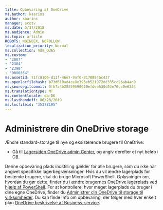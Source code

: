 ```yaml
---
title: Opbevaring af OneDrive
ms.author: kaarins
author: kaarins
manager: scotv
ms.date: 5/17/2018
ms.audience: Admin
ms.topic: article
ROBOTS: NOINDEX, NOFOLLOW
localization_priority: Normal
ms.collection: Adm_O365
ms.custom:
- "2007"
- "2384"
- "2398"
- "9000354"
ms.assetid: 71fc8106-d11f-46e7-9af0-81708546c437
ms.openlocfilehash: 873d610ad4ee8e393eb521972dd335cc26ab4ad0
ms.sourcegitcommit: 5fb7a4b28859690020efdea630d03e70cc0e6334
ms.translationtype: MT
ms.contentlocale: da-DK
ms.lasthandoff: 06/28/2019
ms.locfileid: "35378195"
---
```

# <a name="manage-your-onedrive-storage"></a>Administrere din OneDrive storage

Ændre standard-storage til nye og eksisterende brugere til OneDrive:
  
- Gå til [Lagersiden OneDrive admin Center](https://admin.onedrive.com/?v=StorageSettings), og angiv derefter et nyt beløb i GB.

Denne opbevaring plads indstilling gælder for alle brugere, som du ikke har angivet specifikke lagerbegrænsninger. Hvis du vil ændre lagerplads for bestemte brugere, skal du bruge Microsoft PowerShell. Oplysninger om, hvordan du gør dette, finder du i [ændre brugernes OneDrive lagerplads ved hjælp af PowerShell](https://go.microsoft.com/fwlink/?linkid=866402). For at kontrollere, hvor meget lagerplads du bruger i dine egne OneDrive, finder du [Administrer din OneDrive til storage til virksomheder](https://go.microsoft.com/fwlink/?linkid=866429). Du kan finde info om opbevaring, der følger med hver enkelt plan [OneDrive beskrivelse af Business-service](https://go.microsoft.com/fwlink/p/?LinkID=826071).
  